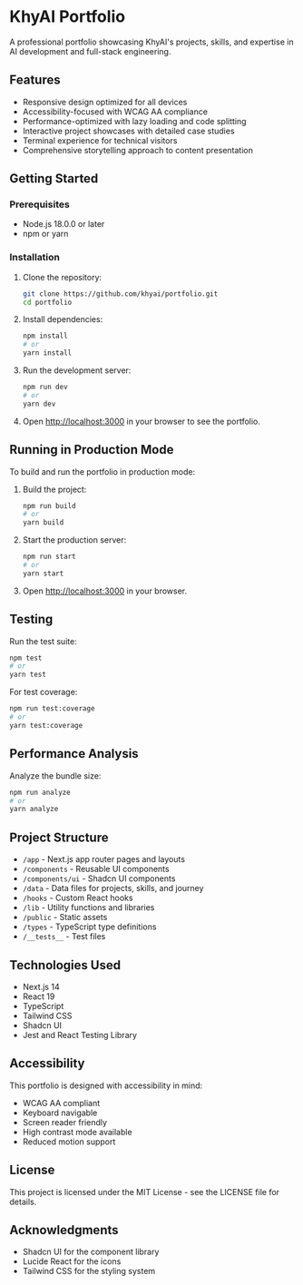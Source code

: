 # KhyAI Portfolio

A professional portfolio showcasing KhyAI's projects, skills, and expertise in AI development and full-stack engineering.

## Features

- Responsive design optimized for all devices
- Accessibility-focused with WCAG AA compliance
- Performance-optimized with lazy loading and code splitting
- Interactive project showcases with detailed case studies
- Terminal experience for technical visitors
- Comprehensive storytelling approach to content presentation

## Getting Started

### Prerequisites

- Node.js 18.0.0 or later
- npm or yarn

### Installation

1. Clone the repository:
   ```bash
   git clone https://github.com/khyai/portfolio.git
   cd portfolio
   ```

2. Install dependencies:
   ```bash
   npm install
   # or
   yarn install
   ```

3. Run the development server:
   ```bash
   npm run dev
   # or
   yarn dev
   ```

4. Open [http://localhost:3000](http://localhost:3000) in your browser to see the portfolio.

## Running in Production Mode

To build and run the portfolio in production mode:

1. Build the project:
   ```bash
   npm run build
   # or
   yarn build
   ```

2. Start the production server:
   ```bash
   npm run start
   # or
   yarn start
   ```

3. Open [http://localhost:3000](http://localhost:3000) in your browser.

## Testing

Run the test suite:

```bash
npm test
# or
yarn test
```

For test coverage:

```bash
npm run test:coverage
# or
yarn test:coverage
```

## Performance Analysis

Analyze the bundle size:

```bash
npm run analyze
# or
yarn analyze
```

## Project Structure

- `/app` - Next.js app router pages and layouts
- `/components` - Reusable UI components
- `/components/ui` - Shadcn UI components
- `/data` - Data files for projects, skills, and journey
- `/hooks` - Custom React hooks
- `/lib` - Utility functions and libraries
- `/public` - Static assets
- `/types` - TypeScript type definitions
- `/__tests__` - Test files

## Technologies Used

- Next.js 14
- React 19
- TypeScript
- Tailwind CSS
- Shadcn UI
- Jest and React Testing Library

## Accessibility

This portfolio is designed with accessibility in mind:

- WCAG AA compliant
- Keyboard navigable
- Screen reader friendly
- High contrast mode available
- Reduced motion support

## License

This project is licensed under the MIT License - see the LICENSE file for details.

## Acknowledgments

- Shadcn UI for the component library
- Lucide React for the icons
- Tailwind CSS for the styling system
